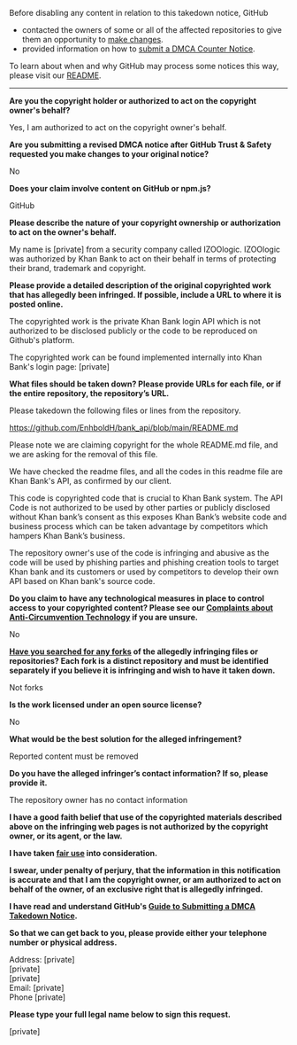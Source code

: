 Before disabling any content in relation to this takedown notice, GitHub
- contacted the owners of some or all of the affected repositories to give them an opportunity to [make changes](https://docs.github.com/en/github/site-policy/dmca-takedown-policy#a-how-does-this-actually-work).
- provided information on how to [submit a DMCA Counter Notice](https://docs.github.com/en/articles/guide-to-submitting-a-dmca-counter-notice).

To learn about when and why GitHub may process some notices this way, please visit our [README](https://github.com/github/dmca/blob/master/README.md#anatomy-of-a-takedown-notice).

---

**Are you the copyright holder or authorized to act on the copyright owner's behalf?**

Yes, I am authorized to act on the copyright owner's behalf.

**Are you submitting a revised DMCA notice after GitHub Trust & Safety requested you make changes to your original notice?**

No

**Does your claim involve content on GitHub or npm.js?**

GitHub

**Please describe the nature of your copyright ownership or authorization to act on the owner's behalf.**

My name is [private] from a security company called IZOOlogic. IZOOlogic was authorized by Khan Bank to act on their behalf in terms of protecting their brand, trademark and copyright.

**Please provide a detailed description of the original copyrighted work that has allegedly been infringed. If possible, include a URL to where it is posted online.**

The copyrighted work is the private Khan Bank login API which is not authorized to be disclosed publicly or the code to be reproduced on Github's platform.

The copyrighted work can be found implemented internally into Khan Bank's login page: [private]

**What files should be taken down? Please provide URLs for each file, or if the entire repository, the repository’s URL.**

Please takedown the following files or lines from the repository.


https://github.com/EnhboldH/bank_api/blob/main/README.md

Please note we are claiming copyright for the whole README.md file, and we are asking for the removal of this file.

We have checked the readme files, and all the codes in this readme file are Khan Bank's API, as confirmed by our client.

This code is copyrighted code that is crucial to Khan Bank system. The API Code is not authorized to be used by other parties or publicly disclosed without Khan bank’s consent as this exposes Khan Bank’s website code and business process which can be taken advantage by competitors which hampers Khan Bank’s business.

The repository owner's use of the code is infringing and abusive as the code will be used by phishing parties and phishing creation tools to target Khan bank and its customers or used by competitors to develop their own API based on Khan bank's source code.

**Do you claim to have any technological measures in place to control access to your copyrighted content? Please see our <a href="https://docs.github.com/articles/guide-to-submitting-a-dmca-takedown-notice#complaints-about-anti-circumvention-technology">Complaints about Anti-Circumvention Technology</a> if you are unsure.**

No

**<a href="https://docs.github.com/articles/dmca-takedown-policy#b-what-about-forks-or-whats-a-fork">Have you searched for any forks</a> of the allegedly infringing files or repositories? Each fork is a distinct repository and must be identified separately if you believe it is infringing and wish to have it taken down.**

Not forks

**Is the work licensed under an open source license?**

No

**What would be the best solution for the alleged infringement?**

Reported content must be removed

**Do you have the alleged infringer’s contact information? If so, please provide it.**

The repository owner has no contact information

**I have a good faith belief that use of the copyrighted materials described above on the infringing web pages is not authorized by the copyright owner, or its agent, or the law.**

**I have taken <a href="https://www.lumendatabase.org/topics/22">fair use</a> into consideration.**

**I swear, under penalty of perjury, that the information in this notification is accurate and that I am the copyright owner, or am authorized to act on behalf of the owner, of an exclusive right that is allegedly infringed.**

**I have read and understand GitHub's <a href="https://docs.github.com/articles/guide-to-submitting-a-dmca-takedown-notice/">Guide to Submitting a DMCA Takedown Notice</a>.**

**So that we can get back to you, please provide either your telephone number or physical address.**

Address: [private]  
[private]  
[private]  
Email: [private]  
Phone [private]  

**Please type your full legal name below to sign this request.**

[private]
